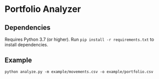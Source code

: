 # Portfolio Analyzer

## Dependencies

Requires Python 3.7 (or higher).
Run `pip install -r requirements.txt` to install dependencies.

## Example

```
python analyze.py -m example/movements.csv -o example/portfolio.csv
```
